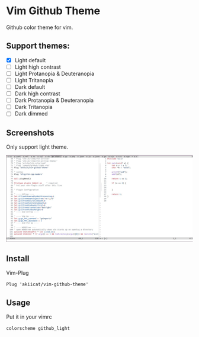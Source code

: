 # Vim Github Theme

Github color theme for vim.

## Support themes:

- [x] Light default
- [ ] Light high contrast
- [ ] Light Protanopia & Deuteranopia
- [ ] Light Tritanopia
- [ ] Dark default
- [ ] Dark high contrast
- [ ] Dark Protanopia & Deuteranopia
- [ ] Dark Tritanopia
- [ ] Dark dimmed

## Screenshots

Only support light theme.

![C syntax](./c.jpg)

## Install

Vim-Plug

```vim
Plug 'akiicat/vim-github-theme'
```

## Usage

Put it in your vimrc

```vim
colorscheme github_light
```

